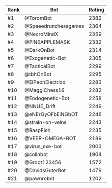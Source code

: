 Rank|Bot|Rating
---|---|---
#1|@ToromBot|2382
#2|@Speeedrunchessgames|2364
#3|@NecroMindX|2359
#4|@PINEAPPLEMASK|2332
#5|@DarkOnBot|2314
#6|@Exogenetic-Bot|2305
#7|@TacticalBot|2299
#8|@tbhOnBot|2295
#9|@ElPeonElectrico|2283
#10|@MaggiChess16|2282
#11|@Endogenetic-Bot|2258
#12|@NNUE_Drift|2249
#13|@eNErGyOFbEiNGbOT|2246
#14|@strain-on-veins|2243
#15|@RaspFish|2235
#16|@VEER-OMEGA-BOT|2189
#17|@virus_exe-bot|2003
#18|@colinbot|1904
#19|@Groot123456|1572
#20|@DavidsGuterBot|1479
#21|@pawnrobot|1202
